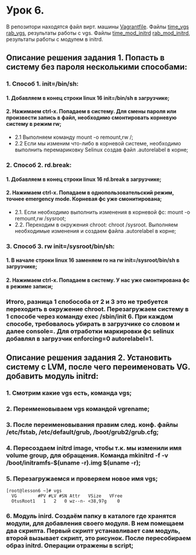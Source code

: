 # Урок 6.
В репозитори находятся файл вирт. машины [Vagrantfile](Vagrantfile). Файлы [time_vgs](time_vgs) [rab_vgs](rab_vgs), результаты работы с vgs. Файлы [time_mod_initrd](time_mod_initrd) [rab_mod_initrd](rab_mod_initrd), результаты работы с модулем в initrd. 
## Описание решения задания 1. Попасть в систему без пароля несколькими способами:
### 1. Способ 1. init=/bin/sh:
#### 1. Добавляем в конец строки linux 16 init=/bin/sh в загрузчике;
#### 2. Нажимаем ctrl-x. Попадаем в систему. Для смены пароля или произвести запись в файл, необходимо смонтировать корневую систему в режим rw;
* 2.1 Выполняем команду mount -o remount,rw /;
* 2.2 Если мы изменим что-либо в корневой системе, необходимо выполнить перемариковку Selinux создав файл .autorelabel в корне;
### 2. Способ 2. rd.break:
#### 1. Добавляем в конец строки linux 16 rd.break в загрузчике;
#### 2. Нажимаем ctrl-x. Попадаем в однопользовательский режим, точнее emergency mode. Корневая фс уже смонитирована;
* 2.1. Если необходимо выполнить изменения в корневой фс: mount -o remount,rw /sysroot;
* 2.2. Переходим в окружения chroot: chroot /sysroot. Выполняем необходимые изменения и создаем файла .autorelabel в корне;
### 3. Способ 3. rw init=/sysroot/bin/sh:
#### 1. В начале строки linux 16 заменяем ro на rw init=/sysroot/bin/sh в загрузчике;
#### 2. Нажимаем ctrl-x. Попадаем в систему. У нас уже смонтирована фс в режиме записи;

### Итого, разница 1 спобособа от 2 и 3 это не требуется переходить в окружение chroot. Перезагружаем систему в 1 способе через команду exec /sbin/init 6. При каждом способе, требовалось убирать в загрузчике со словом и далее console=. Для отработки маркировки фс selinux добавлял в загрузчик enforcing=0 autorelabel=1.

## Описание решения задания 2. Установить систему с LVM, после чего переименовать VG. добавить модуль initrd:
### 1. Смотрим какие vgs есть, команда vgs;
### 2. Переименовываем vgs командой vgrename;
### 3. После переименовывания правим след. конф. файлы /etc/fstab, /etc/default/grub, /boot/grub2/grub.cfg;
### 4. Пересоздаем initrd image, чтобы т.к. мы изменили имя volume group, для обращения. Команда mkinitrd -f -v /boot/initramfs-$(uname -r).img $(uname -r);
### 5. Перезагружаемся и проверяем новое имя vgs;

```
[root@lesson6 ~]# vgs
  VG        #PV #LV #SN Attr   VSize   VFree
  OtusRoot1   1   2   0 wz--n- <38,97g    0 
```
### 6. Модуль inird. Создаём папку в каталоге где хранятся модули, для добавления своего модуля. В нем помещаем два скрипта. Первый скрипт устанавливает сам модуль, второй вызывает скрипт, это рисунок. После пересобираем образ initrd. Операции отражены в script;  
